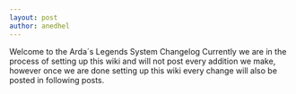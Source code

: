 ```yaml
---
layout: post
author: anedhel
---
```

Welcome to the Arda´s Legends System Changelog
Currently we are in the process of setting up this wiki and will not post every addition we make,
however once we are done setting up this wiki every change will also be posted in following posts.

